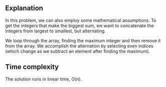 ## Explanation

In this problem, we can also employ some mathematical assumptions.  To get the integers that make the biggest sum, we want to concatenate the integers from largest to smallest, but alternating.  

We loop through the array, finding the maximum integer and then remove it from the array.  We accomplish the alternation by selecting even indices (which change as we subtract an element after finding the maximum).

## Time complexity

The solution runs in linear time, O(n).